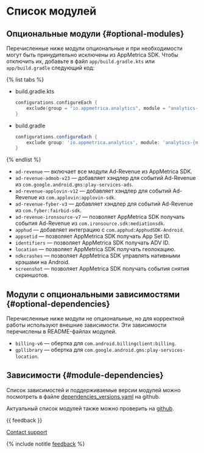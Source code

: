# Список модулей

## Опциональные модули {#optional-modules}

Перечисленные ниже модули опциональные и при необходимости могут быть принудительно исключены из AppMetrica SDK. Чтобы отключить их, добавьте в файл `app/build.gradle.kts` или `app/build.gradle` следующий код:

{% list tabs %}

- build.gradle.kts

    ```kotlin translate=no
    configurations.configureEach {
        exclude(group = "io.appmetrica.analytics", module = "analytics-{module_name}")
    }
    ```

- build.gradle

   ```groovy translate=no
   configurations.configureEach {
       exclude group: 'io.appmetrica.analytics', module: 'analytics-{module_name}'
   }
   ```

{% endlist %}

- `ad-revenue` — включает все модули Ad-Revenue из AppMetrica SDK.
- `ad-revenue-admob-v23` — добавляет хэндлер для событий Ad-Revenue из `com.google.android.gms:play-services-ads`.
- `ad-revenue-applovin-v12` — добавляет хэндлер для событий Ad-Revenue из `com.applovin:applovin-sdk`.
- `ad-revenue-fyber-v3` — добавляет хэндлер для событий Ad-Revenue из `com.fyber:fairbid-sdk`.
- `ad-revenue-ironsource-v7` — позволяет AppMetrica SDK получать события Ad-Revenue из `com.ironsource.sdk:mediationsdk`.
- `apphud` — добавляет интеграцию с `com.apphud:ApphudSDK-Android`.
- `appsetid` — позволяет AppMetrica SDK получать App Set ID.
- `identifiers` — позволяет AppMetrica SDK получать ADV ID.
- `location` — позволяет AppMetrica SDK получать геолокацию.
- `ndkcrashes` — позволяет AppMetrica SDK управлять нативными крэшами на Android.
- `screenshot` — позволяет AppMetrica SDK получать события снятия скриншотов.

## Модули с опциональными зависимостями {#optional-dependencies}

Перечисленные ниже модули не опциональные, но для корректной работы используют внешние зависимости. Эти зависимости перечислены в README-файлах модулей.

- `billing-v6` — обертка для `com.android.billingclient:billing`.
- `gpllibrary` — обертка для `com.google.android.gms:play-services-location`.

## Зависимости {#module-dependencies}

Список зависимостей и поддерживаемые версии модулей можно посмотреть в файле [dependencies_versions.yaml](https://github.com/appmetrica/appmetrica-sdk-android/blob/main/dependencies_versions.yaml) на github.

Актуальный список модулей также можно проверить на [github](https://github.com/appmetrica/appmetrica-sdk-android/blob/main/README.md).

{{ feedback }}

<a href="../../troubleshooting/feedback-new">
  <span class="button">Contact support</span>
</a>

{% include notitle [feedback](../../_includes/feedback-button.md) %}
